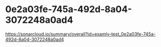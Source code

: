 # 0e2a03fe-745a-492d-8a04-3072248a0ad4
https://sonarcloud.io/summary/overall?id=examly-test_0e2a03fe-745a-492d-8a04-3072248a0ad4
